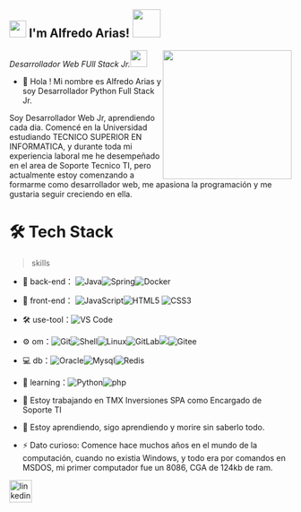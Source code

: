 
<h2><img src="https://emojis.slackmojis.com/emojis/images/1531849430/4246/blob-sunglasses.gif?1531849430" width="30"/> I'm Alfredo Arias! <img src="https://media.giphy.com/media/12oufCB0MyZ1Go/giphy.gif" width="50"></h2>

<img align='right' src="https://media.giphy.com/media/M9gbBd9nbDrOTu1Mqx/giphy.gif" width="230">

<p><em>Desarrollador Web FUll Stack Jr.<img src="https://media.giphy.com/media/WUlplcMpOCEmTGBtBW/giphy.gif" width="30"> 

</em></p>

 

 

- 👋 Hola ! Mi nombre es Alfredo Arias y soy Desarrollador Python Full Stack Jr.


Soy Desarrollador Web Jr, aprendiendo cada dia. Comencé en la Universidad estudiando TECNICO SUPERIOR EN INFORMATICA, y durante toda mi experiencia laboral me he desempeñado en el area de Soporte Tecnico TI, pero actualmente estoy comenzando a formarme como desarrollador web, me apasiona la programación y me gustaria seguir creciendo en ella.

 

# 🛠 Tech Stack

 

> skills

 

- 🔭 back-end： ![Java](https://img.shields.io/badge/-Java-gray?style=flat-circle&logo=java)![Spring](https://img.shields.io/badge/-Spring-green?style=flat-circle&logo=spring)![Docker](https://img.shields.io/badge/-Docker-blue?style=flat-circle&logo=Docker)

 

- 👯 front-end： ![JavaScript](https://img.shields.io/badge/-JavaScript-yellow?style=flat-circle&logo=javascript)![HTML5](https://img.shields.io/badge/-HTML5-yellow?style=flat-circle&logo=html5) ![CSS3](https://img.shields.io/badge/-CSS3-yellow?style=flat-circle&logo=css3)

 

- :hammer_and_wrench: use-tool：![VS Code](https://img.shields.io/badge/-VSCode-blue?style=flat-circle&logo=VSCode)

 

- ⚙️ om：![Git](https://img.shields.io/badge/-Git-yellow?style=flat-circle&logo=git)![Shell](https://img.shields.io/badge/-Shell-red?style=flat-circle&logo=shell)![Linux](https://img.shields.io/badge/-Linux-gray?style=flat-circle&logo=Linux)![GitLab](https://img.shields.io/badge/-GitLab-orange?style=flat-circle&logo=GitLab)![](https://img.shields.io/badge/-GitHub-black?style=flat-circle&logo=GitHub)![Gitee](https://img.shields.io/badge/-Gitee-red?style=flat-circle&logo=Gitee)

 

- 💻 db：![Oracle](https://img.shields.io/badge/-Oracle-red?style=flat-circle&logo=Oracle)![Mysql](https://img.shields.io/badge/-Mysql-white?style=flat-circle&logo=mysql)![Redis](https://img.shields.io/badge/-Redis-green?style=flat-circle&logo=Redis)

 

- 🌱 learning：![Python](https://img.shields.io/badge/-Python-yellow?style=flat-circle&logo=Python)![php](https://img.shields.io/badge/-php-green?style=flat-circle&logo=php)

 

 

- 🔭 Estoy trabajando en TMX Inversiones SPA como Encargado de Soporte TI

- 🌱 Estoy aprendiendo, sigo aprendiendo y morire sin saberlo todo.

- ⚡ Dato curioso: Comence hace muchos años en el mundo de la computación, cuando no existia Windows, y todo era por comandos en MSDOS, mi primer computador fue un 8086, CGA de 124kb de ram.

 

 

[<img src='https://cdn.jsdelivr.net/npm/simple-icons@3.0.1/icons/linkedin.svg' alt='linkedin' height='40'>](https://www.linkedin.com/in/alfredoariasb/) 

